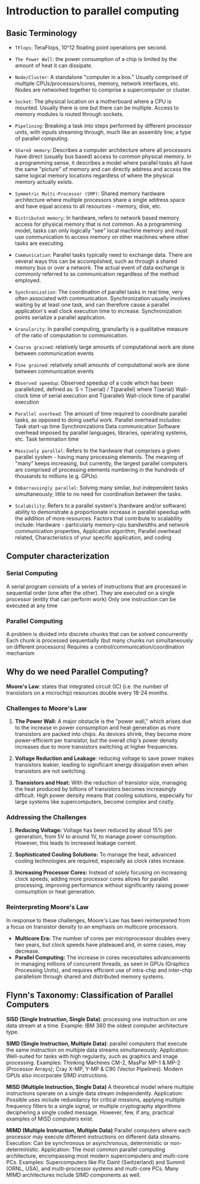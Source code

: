 # Introduction to parallel computing
## Basic Terminology
- `TFlops`: TeraFlops, 10^12 floating point operations per second.
- `The Power Wall`: the power consumption of a chip is limited by the amount of heat it can dissipate.
- `Node/Cluster`: A standalone "computer in a box." Usually comprised of multiple CPUs/processors/cores, memory, network interfaces, etc. Nodes are networked together to comprise a supercomputer or cluster.
- `Socket`: The physical location on a motherboard where a CPU is mounted. Usually there is one but there can be multiple. Access to memory modules is routed through sockets.
- `Pipelining`: Breaking a task into steps performed by different processor units, with inputs streaming through, much like an assembly line; a type of parallel computing.
- `Shared memory`: Describes a computer architecture where all processors have direct (usually bus based) access to common physical memory. In a programming sense, it describes a model where parallel tasks all have the same "picture" of memory and can directly address and access the same logical memory locations regardless of where the physical memory actually exists.
- `Symmetric Multi-Processor (SMP)`: Shared memory hardware architecture where multiple processors share a single address space and have equal access to all resources - memory, disk, etc.
- `Distributed memory`: In hardware, refers to network based memory access for physical memory that is not common. As a programming model, tasks can only logically "see" local machine memory and must use communication to access memory on other machines where other tasks are executing.
- `Communication`: Parallel tasks typically need to exchange data. There are several ways this can be accomplished, such as through a shared memory bus or over a network. The actual event of data exchange is commonly referred to as communication regardless of the method employed.
- `Synchronization`: The coordination of parallel tasks in real time, very often associated with communication. Synchronization usually involves waiting by at least one task, and can therefore cause a parallel application's wall clock execution time to increase. Synchronization points serialize a parallel application.

- `Granularity`: In parallel computing, granularity is a qualitative measure of the ratio of computation to communication.
- `Coarse grained`: relatively large amounts of computational work are done between communication events
- `Fine grained`: relatively small amounts of computational work are done between communication events
- `Observed speedup`: Observed speedup of a code which has been parallelized, defined as:
  S = T(serial) / T(parallel) where T(serial) Wall-clock time of serial execution and T(parallel) Wall-clock time of parallel execution
- `Parallel overhead`: The amount of time required to coordinate parallel tasks, as opposed to doing useful work. Parallel overhead includes:
Task start-up time
Synchronizations
Data communication
Software overhead imposed by parallel languages, libraries, operating systems, etc. Task termination time

- `Massively parallel`: Refers to the hardware that comprises a given parallel system - having many processing elements. The meaning of "many" keeps increasing, but currently, the largest parallel computers are comprised of processing elements numbering in the hundreds of thousands to millions (e.g. GPUs).
- `Embarrassingly parallel`: Solving many similar, but independent tasks simultaneously; little to no need for coordination between the tasks.
- `Scalability`: Refers to a parallel system's (hardware and/or software) ability to demonstrate a proportionate increase in parallel speedup with the addition of more resources. Factors that contribute to scalability include: Hardware - particularly memory-cpu bandwidths and network communication properties, Application algorithm, Parallel overhead related, Characteristics of your specific application, and coding

## Computer characterization
### Serial Computing
A serial program consists of a series of instructions that are processed in sequential order (one after the other). They are executed on a single processor (entity that can perform work) Only one instruction can be executed at any time

### Parallel Computing
A problem is divided into discrete chunks that can be solved concurrently
Each chunk is processed sequentially (but many chunks run simultaneously on different processors)
Requires a control/communication/coordination mechanism


## Why do we need Parallel Computing?

**Moore's Law**: states that integrated circuit (IC) (i.e. the number of transistors on a microchip) resources double every 18-24 months.

### Challenges to Moore's Law
1. **The Power Wall:** A major obstacle is the "power wall," which arises due to the increase in power consumption and heat generation as more transistors are packed into chips. As devices shrink, they become more power-efficient per transistor, but the overall chip's power density increases due to more transistors switching at higher frequencies. 

2. **Voltage Reduction and Leakage**: reducing voltage to save power makes transistors leakier, leading to significant energy dissipation even when transistors are not switching.

3. **Transistors and Heat:** With the reduction of transistor size, managing the heat produced by billions of transistors becomes increasingly difficult. High power density means that cooling solutions, especially for large systems like supercomputers, become complex and costly.

### Addressing the Challenges

1. **Reducing Voltage:** Voltage has been reduced by about 15% per generation, from 5V to around 1V, to manage power consumption. However, this leads to increased leakage current.

2. **Sophisticated Cooling Solutions:** To manage the heat, advanced cooling technologies are required, especially as clock rates increase.

3. **Increasing Processor Cores:** Instead of solely focusing on increasing clock speeds, adding more processor cores allows for parallel processing, improving performance without significantly raising power consumption or heat generation.

### Reinterpreting Moore's Law

In response to these challenges, Moore's Law has been reinterpreted from a focus on transistor density to an emphasis on multicore processors. 

- **Multicore Era:** The number of cores per microprocessor doubles every two years, but clock speeds have plateaued and, in some cases, may decrease.
- **Parallel Computing:** The increase in cores necessitates advancements in managing millions of concurrent threads, as seen in GPUs (Graphics Processing Units), and requires efficient use of intra-chip and inter-chip parallelism through shared and distributed memory systems.


## Flynn's Taxonomy: Classification of Parallel Computers

**SISD (Single Instruction, Single Data)**: processing one instruction on one data stream at a time. Example: IBM 360 the oldest computer architecture type.

**SIMD (Single Instruction, Multiple Data)**: parallel computers that execute the same instruction on multiple data streams simultaneously.
Application: Well-suited for tasks with high regularity, such as graphics and image processing.
Examples: Thinking Machines CM-2, MasPar MP-1 & MP-2 (Processor Arrays); Cray X-MP, Y-MP & C90 (Vector Pipelines). Modern GPUs also incorporate SIMD instructions.

**MISD (Multiple Instruction, Single Data)**
A theoretical model where multiple instructions operate on a single data stream independently.
Application: Possible uses include redundancy for critical missions, applying multiple frequency filters to a single signal, or multiple cryptography algorithms deciphering a single coded message. However, few, if any, practical examples of MISD computers exist.

**MIMD (Multiple Instruction, Multiple Data)**
Parallel computers where each processor may execute different instructions on different data streams.
Execution: Can be synchronous or asynchronous, deterministic or non-deterministic.
Application: The most common parallel computing architecture, encompassing most modern supercomputers and multi-core PCs.
Examples: Supercomputers like Piz Daint (Switzerland) and Summit (ORNL, USA), and multi-processor systems and multi-core PCs. Many MIMD architectures include SIMD components as well.
